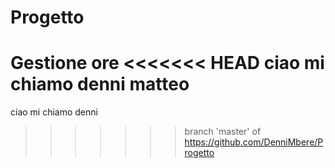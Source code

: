 # Progetto
Gestione ore 
<<<<<<< HEAD
ciao mi chiamo denni
matteo
=======
ciao mi chiamo denni
>>>>>>> branch 'master' of https://github.com/DenniMbere/Progetto
